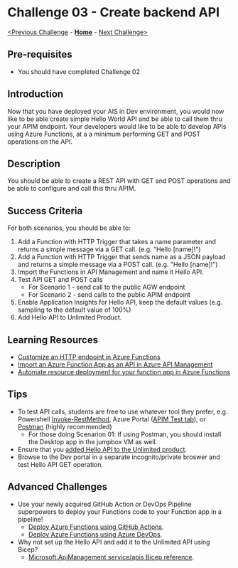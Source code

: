 # Challenge 03 - Create backend API


[<Previous Challenge](./Challenge-02.md) - **[Home](./README.md)** - [Next Challenge>](./Challenge-04.md)

## Pre-requisites

- You should have completed Challenge 02

## Introduction

Now that you have deployed your AIS in Dev environment, you would now like to be able create simple Hello World API and be able to call them thru your APIM endpoint.  Your developers would like to be able to develop APIs using Azure Functions, at a a minimum performing GET and POST operations on the API. 


## Description
You should be able to create a REST API with GET and POST operations and be able to configure and call this thru APIM.


## Success Criteria

For both scenarios, you should be able to: 
1. Add a Function with HTTP Trigger that takes a name parameter and returns a simple message via a GET call. (e.g. "Hello [name]!")
1. Add a Function with HTTP Trigger  that sends name as a JSON payload and returns a simple message via a POST call. (e.g. "Hello [name]!")
1. Import the Functions in API Management and name it Hello API.
1. Test API GET and POST calls
    - For Scenario 1 - send call to the public AGW endpoint
    - For Scenario 2 - send calls to the public APIM endpoint
1. Enable Application Insights for Hello API, keep the default values (e.g. sampling to the default value of 100%)
1. Add Hello API to Unlimited Product.

## Learning Resources
- [Customize an HTTP endpoint in Azure Functions](https://docs.microsoft.com/en-us/azure/azure-functions/functions-create-serverless-api)
- [Import an Azure Function App as an API in Azure API Management](https://docs.microsoft.com/en-us/azure/api-management/import-function-app-as-api)
- [Automate resource deployment for your function app in Azure Functions](https://docs.microsoft.com/en-us/azure/azure-functions/functions-infrastructure-as-code)
 


## Tips 
- To test API calls, students are free to use whatever tool they prefer, e.g. Powershell [Invoke-RestMethod](https://docs.microsoft.com/en-us/powershell/module/microsoft.powershell.utility/invoke-restmethod?view=powershell-7.2), Azure Portal ([APIM Test tab](https://docs.microsoft.com/en-us/azure/api-management/import-function-app-as-api#test-in-azure-portal)), or [Postman](https://www.postman.com/) (highly recommended)
    - For those doing Scenarion 01: If using Postman, you should install the Desktop app in the jumpbox VM as well.
- Ensure that you [added Hello API to the Unlimited product](https://docs.microsoft.com/en-us/azure/api-management/api-management-howto-add-products?tabs=azure-portal#add-apis-to-a-product).
- Browse to the Dev portal in a separate incognito/private broswer and test Hello API GET operation.  

## Advanced Challenges

- Use your newly acquired GitHub Action or DevOps Pipeline superpowers to deploy your Functions code to your Function app in a pipeline!
    - [Deploy Azure Functions using GitHub Actions](https://github.com/Azure/functions-action).
    - [Deploy Azure Functions using Azure DevOps](https://docs.microsoft.com/en-us/azure/devops/pipelines/tasks/deploy/azure-function-app?view=azure-devops).
- Why not set up the Hello API and add it to the Unlimited API using Bicep?
    - [Microsoft.ApiManagement service/apis Bicep reference](https://docs.microsoft.com/en-us/azure/templates/microsoft.apimanagement/service/apis?tabs=bicep).
